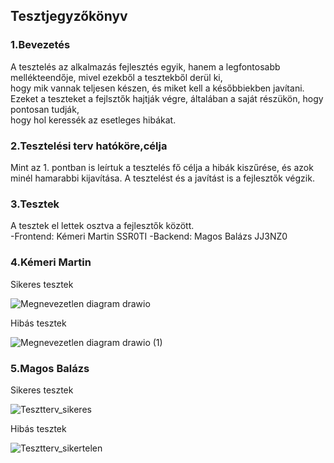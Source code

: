 ## Tesztjegyzőkönyv

### 1.Bevezetés

A tesztelés az alkalmazás fejlesztés egyik, hanem a legfontosabb mellékteendője, mivel ezekből a tesztekből derül ki,<br>
hogy mik vannak teljesen készen, és miket kell a későbbiekben javítani. Ezeket a teszteket a fejlsztők hajtják végre, általában a saját részükön, hogy pontosan tudják,<br>
hogy hol keressék az esetleges hibákat.<br>

### 2.Tesztelési terv hatóköre,célja

Mint az 1. pontban is leírtuk a tesztelés fő célja a hibák kiszűrése, és azok minél hamarabbi kijavítása. A tesztelést és a javítást is a fejlesztők végzik.<br>

### 3.Tesztek

A tesztek el lettek osztva a fejlesztők között.<br>
-Frontend: Kémeri Martin SSR0TI
-Backend: Magos Balázs JJ3NZ0

### 4.Kémeri Martin

Sikeres tesztek<br>


![Megnevezetlen diagram drawio](https://user-images.githubusercontent.com/113610538/195423381-2ef6c65e-0419-4a86-bb1b-402dda4c85eb.png)


Hibás tesztek<br>


![Megnevezetlen diagram drawio (1)](https://user-images.githubusercontent.com/113610538/195423419-5a5d7447-2444-444a-957c-08a976546cd0.png)


### 5.Magos Balázs

Sikeres tesztek<br>


![Tesztterv_sikeres](https://user-images.githubusercontent.com/113610878/195425754-ff959b5c-fbaa-4fd9-b595-7207f0611400.png)


Hibás tesztek<br>


![Tesztterv_sikertelen](https://user-images.githubusercontent.com/113610878/195425827-fc7e576f-68f1-4088-a73b-0ffaa2406565.png)
